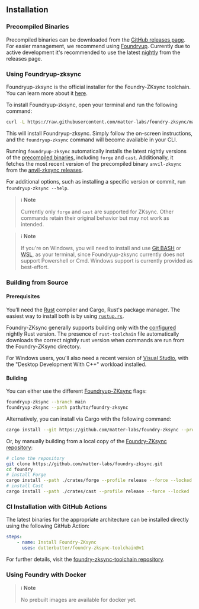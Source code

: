 ## Installation

<!-- If you encounter any issues during installation, refer to the [FAQ](../faq.md) for assistance. -->

### Precompiled Binaries

Precompiled binaries can be downloaded from the [GitHub releases page](https://github.com/matter-labs/foundry-zksync/releases). For easier management, we recommend using [Foundryup](#using-foundryup-zksync).
Currently due to active development it's recommended to use the latest [nightly](https://github.com/matter-labs/foundry-zksync/releases/tag/nightly) from the releases page.

### Using Foundryup-zksync

Foundryup-zksync is the official installer for the Foundry-ZKsync toolchain. You can learn more about it [here](https://github.com/matter-labs/foundry-zksync/blob/main/foundryup-zksync/README.md).

To install Foundryup-zksync, open your terminal and run the following command:

```sh
curl -L https://raw.githubusercontent.com/matter-labs/foundry-zksync/main/install-foundry-zksync | bash
```

This will install Foundryup-zksync. Simply follow the on-screen instructions, and the `foundryup-zksync` command will become available in your CLI.

Running `foundryup-zksync` automatically installs the latest nightly versions of the [precompiled binaries](#precompiled-binaries), including `forge` and `cast`. Additionally, it fetches the most recent version of the precompiled binary `anvil-zksync` from the [anvil-zksync releases](https://github.com/matter-labs/anvil-zksync/releases).

For additional options, such as installing a specific version or commit, run `foundryup-zksync --help`.

> ℹ️ **Note**
>
> Currently only `forge` and `cast` are supported for ZKsync. Other commands retain their original behavior but may not work as intended.

> ℹ️ **Note**
>
> If you're on Windows, you will need to install and use [Git BASH](https://gitforwindows.org/) or [WSL](https://learn.microsoft.com/en-us/windows/wsl/install),
> as your terminal, since Foundryup-zksync currently does not support Powershell or Cmd. Windows support is currently provided as best-effort.

### Building from Source

#### Prerequisites

You’ll need the [Rust](https://rust-lang.org) compiler and Cargo, Rust's package manager. The easiest way to install both is by using [`rustup.rs`](https://rustup.rs/).

Foundry-ZKsync generally supports building only with the [configured](https://github.com/matter-labs/foundry-zksync/blob/main/rust-toolchain) nightly Rust version.
The presence of `rust-toolchain` file automatically downloads the correct nightly rust version when commands are run from the Foundry-ZKsync directory.

For Windows users, you'll also need a recent version of [Visual Studio](https://visualstudio.microsoft.com/downloads/), with the "Desktop Development With C++" workload installed.

#### Building

You can either use the different [Foundryup-ZKsync](#using-foundryup) flags:

```sh
foundryup-zksync --branch main
foundryup-zksync --path path/to/foundry-zksync
```

Alternatively, you can install via Cargo with the following command:

```sh
cargo install --git https://github.com/matter-labs/foundry-zksync --profile release --locked forge cast
```

Or, by manually building from a local copy of the [Foundry-ZKsync repository](https://github.com/matter-labs/foundry-zksync):

```sh
# clone the repository
git clone https://github.com/matter-labs/foundry-zksync.git
cd foundry
# install Forge
cargo install --path ./crates/forge --profile release --force --locked
# install Cast
cargo install --path ./crates/cast --profile release --force --locked
```

### CI Installation with GitHub Actions

The latest binaries for the appropriate architecture can be installed directly using the following GitHub Action:

```yaml
steps:
    - name: Install Foundry-ZKsync
      uses: dutterbutter/foundry-zksync-toolchain@v1
```

For further details, visit the [foundry-zksync-toolchain repository](https://github.com/dutterbutter/foundry-zksync-toolchain).

### Using Foundry with Docker

> ℹ️ **Note**
>
> No prebuilt images are available for docker yet.
